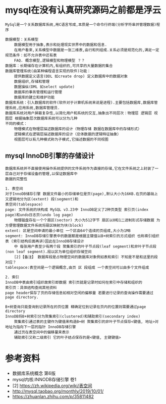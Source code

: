 # mysql在没有认真研究源码之前都是浮云
    MySql是一个关系数据库系统,用C语言写成,本质是一个命令行终端(分析字符串并管理数据)程序
    
    数据模型：关系模型
        数据模型用于抽象,表示和处理现实世界中的数据和信息.
        在用户看来,关系模型中数据是一张二维表,由行和列组成.关系必须是规范化的,满足一定规范条件：如不允许表中还有表
        FAQ. 概念模型,逻辑模型和物理模型 ？？
    数据库：长期储存在计算机内,有组织的,可共享的大量数据的集合
    数据库管理系统(由某种编程语言实现的软件)功能：
        提供数据定义语言(DDL 如create drop) 定义数据库中的数据对象
        数据组织,存储和管理
        数据操纵(DML 如select update)
        数据库的事务管理和运行管理
        数据库的建立和维护功能
    数据库系统：引入数据库的软件(软件对于计算机系统来说是进程).主要包括数据库,数据库管理系统,应用系统,数据库管理员.
    数据库系统对用户屏蔽复杂性,以简化用户和系统的交互,抽象出不同层次：物理层 逻辑层 视图层 根据抽象层次数据库系统可以分为几种
    不同的模式：
        物理模式在物理层描述数据库的设计（物理存储 数据在数据库中的存储形式）
        逻辑模式在逻辑层描述数据库的设计（总体数据的逻辑特征抽象）
        视图层可以有几种模式称为子模式,它描述数据的不同视图
## mysql InnoDB引擎的存储设计
    数据库系统并不直接使用操作系统提供的文件系统作为直接的存储,它在文件系统之上封装了一层自己对于存储设备的管理,以保证数据库中
    数据的完整性
    
    1. 表空间
    对于InnoDB储存引擎 数据文件最小的存储单位是页(page),默认大小为16KB.在页的基础上又逻辑地分为区(extent) 段(segment)和
    表空间(tablespace)
    page: 文件系统的块构成 MySQL v3.23中 InnoDB定义了2种页类型 索引页(index page)和undo日志页(undo log page)
        物理磁盘存在一个个扇区(sector) 大小为512字节 扇区以0和1二进制形式存储数据 为方便管理数据文件系统将扇区映射为块(block)
    extent: 区是空间申请的最小单位 一个区由64个连续的页组成,大小为1MB
    segment: InnoDB存储引擎表中的数据都是根据主键值以B+树索引的方式组织 也称索引组织表 (索引结构后面再讲)因此在InnoDB存储设计
        中 每张用户表至少有两个段 聚集索引的叶子节点段(leaf segment)和非叶子节点段(non leaf segment).段以区为单位组织存储空间
        [2]【备注】 数据库段是占物理空间的数据库对象例如表和索引 不知是不是和这里的段对应？
    tablespace:表空间是一个逻辑概念,由页 区 段组成 一个表空间可以由多个文件组成 
    
    2. 索引
    InnoDB中表由索引组织故索引即数据 索引页就是记录时如何在索引中存储和组织的
    索引页：具体结构查阅其他资料
    page header保存了页的存储信息如相对空闲的偏移量 若要进行记录的查询操作需要通过page directory.
    
    B+树查询只能查询到记录所在的页位置 精确定位到记录在页内的位置则需要通过page directory
    InnoDB将B+树索引分为聚集索引(clustered)和辅助索引(secondary index)
        聚集索引通过表的主键作为键值来构造B+树 聚集索引的非叶子节点保存<键值, 地址>对 地址为指向下一层的指针 InnoDB存储引擎
        通过页在表空间中的偏移量来表示
        辅助索引又称二级索引 它的叶子结点保存的是<键值, 主键键值>

# 参考资料
* 数据库系统概念 第6版 
* mysql内核:INNODB存储引擎 卷1 
* [2] https://zh.wikipedia.org/wiki/表空间
* http://mysql.taobao.org/monthly/2019/10/01/
* https://zhuanlan.zhihu.com/p/35811482
 
 
 
 
 
 
 
 
 
 
 
 
 
 
 
    
    

